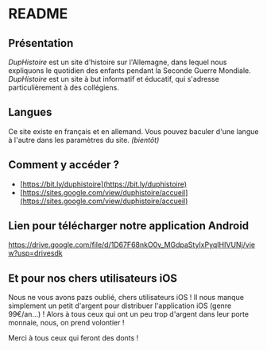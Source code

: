 # README
## Présentation
_DupHistoire_ est un site d'histoire sur l'Allemagne, dans lequel nous expliquons le quotidien des enfants pendant la Seconde Guerre Mondiale. _DupHistoire_ est un site à but informatif et éducatif, qui s'adresse particulièrement à des  collégiens.

## Langues
Ce site existe en français et en allemand. Vous pouvez baculer d'une langue à l'autre dans les paramètres du site. _(bientôt)_

## Comment y accéder ?
- [https://bit.ly/duphistoire](https://bit.ly/duphistoire)
- [https://sites.google.com/view/duphistoire/accueil](https://sites.google.com/view/duphistoire/accueil)

## Lien pour télécharger notre application Android 
https://drive.google.com/file/d/1D67F68nkO0v_MGdpaStyIxPyqIHIVUNj/view?usp=drivesdk

## Et pour nos chers utilisateurs iOS
Nous ne vous avons pazs oublié, chers utilisateurs iOS ! Il nous manque simplement un petit d'argent pour distribuer l'application iOS (genre 99€/an...) !
Alors à tous ceux qui ont un peu trop d'argent dans leur porte monnaie, nous, on prend volontier !

Merci à tous ceux qui feront des donts !
